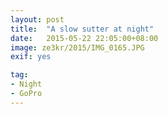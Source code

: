 ```yaml
---
layout: post
title:  "A slow sutter at night"
date:   2015-05-22 22:05:00+08:00
image: ze3kr/2015/IMG_0165.JPG
exif: yes

tag: 
- Night
- GoPro
---
```


